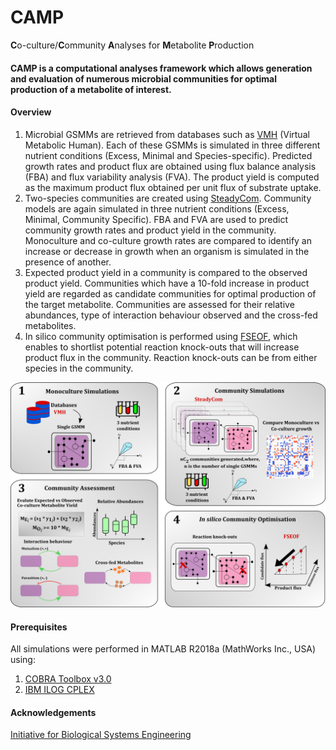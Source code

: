 # **CAMP** 
 **C**o-culture/**C**ommunity **A**nalyses for **M**etabolite **P**roduction
#### CAMP is a computational analyses framework which allows generation and evaluation of numerous microbial communities for optimal production of a metabolite of interest. 

#### Overview
1) Microbial GSMMs are retrieved from databases such as [VMH](https://www.vmh.life/) (Virtual Metabolic Human). Each of these GSMMs is simulated in three different nutrient conditions (Excess, Minimal and Species-specific). Predicted growth rates and product flux are obtained using flux balance analysis (FBA) and flux variability analysis (FVA). The product yield is computed as the maximum product flux obtained per unit flux of substrate uptake. 
2) Two-species communities are created using [SteadyCom](https://journals.plos.org/ploscompbiol/article?id=10.1371/journal.pcbi.1005539). Community models are again simulated in three nutrient conditions (Excess, Minimal, Community Specific). FBA and FVA are used to predict community growth rates and product yield in the community. Monoculture and co-culture growth rates are compared to identify an increase or decrease in growth when an organism is simulated in the presence of another. 
3) Expected product yield in a community is compared to the observed product yield. Communities which have a 10-fold increase in product yield are regarded as candidate communities for optimal production of the target metabolite. Communities are assessed for their relative abundances, type of interaction behaviour observed and the cross-fed metabolites.
4) In silico community optimisation is performed using [FSEOF](https://aem.asm.org/content/76/10/3097.long), which enables to shortlist potential reaction knock-outs that will increase product flux in the community. Reaction knock-outs can be from either species in the community. 

![CAMP](CAMP.png)

#### Prerequisites
All simulations were performed in MATLAB R2018a (MathWorks Inc., USA) using: 
1. [COBRA Toolbox v3.0](https://opencobra.github.io/cobratoolbox/stable/)
2. [IBM ILOG CPLEX](https://www.ibm.com/in-en/products/ilog-cplex-optimization-studio) 


#### Acknowledgements
[Initiative for Biological Systems Engineering](https://ibse.iitm.ac.in/)
